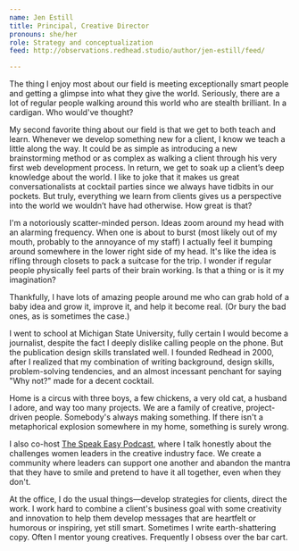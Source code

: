 ```yaml
---
name: Jen Estill
title: Principal, Creative Director
pronouns: she/her
role: Strategy and conceptualization
feed: http://observations.redhead.studio/author/jen-estill/feed/

---
```


The thing I enjoy most about our field is meeting exceptionally smart people and
getting a glimpse into what they give the world. Seriously, there are a lot of
regular people walking around this world who are stealth brilliant. In a
cardigan. Who would've thought?

My second favorite thing about our field is that we get to both teach and learn.
Whenever we develop something new for a client, I know we teach a little along
the way. It could be as simple as introducing a new brainstorming method or as
complex as walking a client through his very first web development process. In
return, we get to soak up a client’s deep knowledge about the world. I like to
joke that it makes us great conversationalists at cocktail parties since we
always have tidbits in our pockets. But truly, everything we learn from clients
gives us a perspective into the world we wouldn’t have had otherwise. How great
is that?

I'm a notoriously scatter-minded person. Ideas zoom around my head with an
alarming frequency. When one is about to burst (most likely out of my mouth,
probably to the annoyance of my staff) I actually feel it bumping around
somewhere in the lower right side of my head. It's like the idea is rifling
through closets to pack a suitcase for the trip. I wonder if regular people
physically feel parts of their brain working. Is that a thing or is it my
imagination?

Thankfully, I have lots of amazing people around me who can grab hold of a baby
idea and grow it, improve it, and help it become real. (Or bury the bad ones, as
is sometimes the case.)

I went to school at Michigan State University, fully certain I would become a
journalist, despite the fact I deeply dislike calling people on the phone. But
the publication design skills translated well. I founded Redhead in 2000, after
I realized that my combination of writing background, design skills,
problem-solving tendencies, and an almost incessant penchant for saying "Why
not?" made for a decent cocktail.

Home is a circus with three boys, a few chickens, a very old cat, a husband I
adore, and way too many projects. We are a family of creative, project-driven
people. Somebody's always making something. If there isn't a metaphorical
explosion somewhere in my home, something is surely wrong.

I also co-host [The Speak Easy Podcast][SE], where I talk honestly about the
challenges women leaders in the creative industry face. We create a community
where leaders can support one another and abandon the mantra that they have to
smile and pretend to have it all together, even when they don't.

At the office, I do the usual things—develop strategies for clients, direct the
work. I work hard to combine a client's business goal with some creativity and
innovation to help them develop messages that are heartfelt or humorous or
inspiring, yet still smart. Sometimes I write earth-shattering copy. Often I
mentor young creatives. Frequently I obsess over the bar cart.

[SE]: https://thespeakeasypodcast.com


